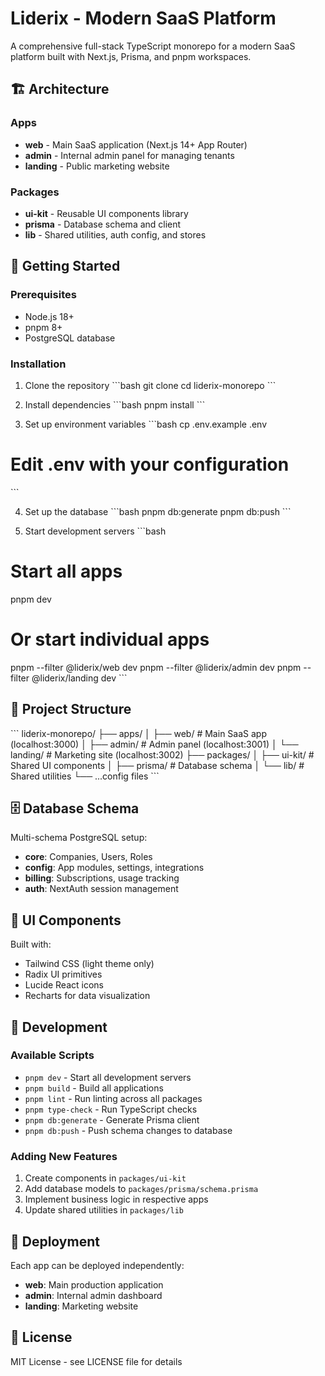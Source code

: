 # Liderix - Modern SaaS Platform

A comprehensive full-stack TypeScript monorepo for a modern SaaS platform built with Next.js, Prisma, and pnpm workspaces.

## 🏗️ Architecture

### Apps
- **web** - Main SaaS application (Next.js 14+ App Router)
- **admin** - Internal admin panel for managing tenants
- **landing** - Public marketing website

### Packages
- **ui-kit** - Reusable UI components library
- **prisma** - Database schema and client
- **lib** - Shared utilities, auth config, and stores

## 🚀 Getting Started

### Prerequisites
- Node.js 18+
- pnpm 8+
- PostgreSQL database

### Installation

1. Clone the repository
\`\`\`bash
git clone <repository-url>
cd liderix-monorepo
\`\`\`

2. Install dependencies
\`\`\`bash
pnpm install
\`\`\`

3. Set up environment variables
\`\`\`bash
cp .env.example .env
# Edit .env with your configuration
\`\`\`

4. Set up the database
\`\`\`bash
pnpm db:generate
pnpm db:push
\`\`\`

5. Start development servers
\`\`\`bash
# Start all apps
pnpm dev

# Or start individual apps
pnpm --filter @liderix/web dev
pnpm --filter @liderix/admin dev
pnpm --filter @liderix/landing dev
\`\`\`

## 📁 Project Structure

\`\`\`
liderix-monorepo/
├── apps/
│   ├── web/           # Main SaaS app (localhost:3000)
│   ├── admin/         # Admin panel (localhost:3001)
│   └── landing/       # Marketing site (localhost:3002)
├── packages/
│   ├── ui-kit/        # Shared UI components
│   ├── prisma/        # Database schema
│   └── lib/           # Shared utilities
└── ...config files
\`\`\`

## 🗄️ Database Schema

Multi-schema PostgreSQL setup:
- **core**: Companies, Users, Roles
- **config**: App modules, settings, integrations
- **billing**: Subscriptions, usage tracking
- **auth**: NextAuth session management

## 🎨 UI Components

Built with:
- Tailwind CSS (light theme only)
- Radix UI primitives
- Lucide React icons
- Recharts for data visualization

## 🔧 Development

### Available Scripts
- `pnpm dev` - Start all development servers
- `pnpm build` - Build all applications
- `pnpm lint` - Run linting across all packages
- `pnpm type-check` - Run TypeScript checks
- `pnpm db:generate` - Generate Prisma client
- `pnpm db:push` - Push schema changes to database

### Adding New Features
1. Create components in `packages/ui-kit`
2. Add database models to `packages/prisma/schema.prisma`
3. Implement business logic in respective apps
4. Update shared utilities in `packages/lib`

## 🚢 Deployment

Each app can be deployed independently:
- **web**: Main production application
- **admin**: Internal admin dashboard
- **landing**: Marketing website

## 📝 License

MIT License - see LICENSE file for details
